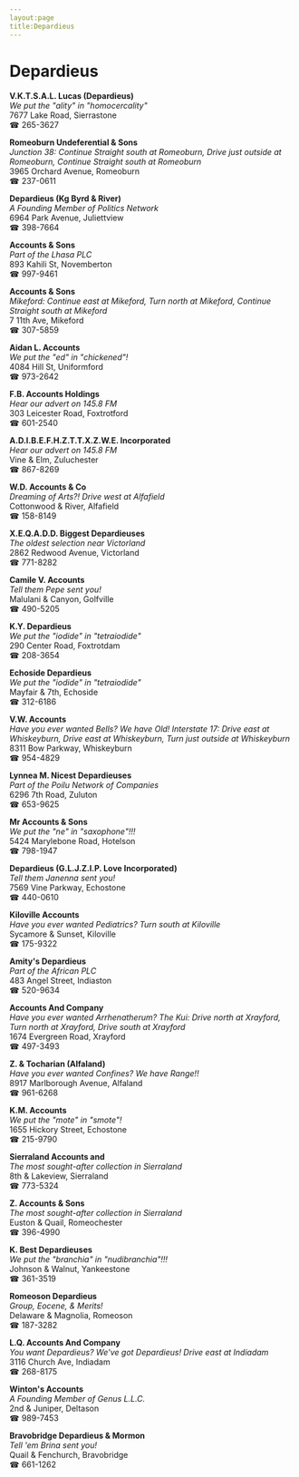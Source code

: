 ```yaml
---
layout:page
title:Depardieus
---
```

# Depardieus

**V.K.T.S.A.L. Lucas (Depardieus)**  
_We put the "ality" in "homocercality"_  
7677 Lake Road, Sierrastone  
☎ 265-3627



**Romeoburn Undeferential & Sons**  
_Junction 38: Continue Straight south at Romeoburn, Drive just outside at Romeoburn, Continue Straight south at Romeoburn_  
3965 Orchard Avenue, Romeoburn  
☎ 237-0611



**Depardieus (Kg Byrd & River)**  
_A Founding Member of Politics Network_  
6964 Park Avenue, Juliettview  
☎ 398-7664



**Accounts & Sons**  
_Part of the Lhasa PLC_  
893 Kahili St, Novemberton  
☎ 997-9461



**Accounts & Sons**  
_Mikeford: Continue east at Mikeford, Turn north at Mikeford, Continue Straight south at Mikeford_  
7 11th Ave, Mikeford  
☎ 307-5859



**Aidan L. Accounts**  
_We put the "ed" in "chickened"!_  
4084 Hill St, Uniformford  
☎ 973-2642



**F.B. Accounts Holdings**  
_Hear our advert on 145.8 FM_  
303 Leicester Road, Foxtrotford  
☎ 601-2540



**A.D.I.B.E.F.H.Z.T.T.X.Z.W.E. Incorporated**  
_Hear our advert on 145.8 FM_  
Vine & Elm, Zuluchester  
☎ 867-8269



**W.D. Accounts & Co**  
_Dreaming of Arts?! 
Drive west at Alfafield_  
Cottonwood & River, Alfafield  
☎ 158-8149



**X.E.Q.A.D.D. Biggest Depardieuses**  
_The oldest selection near Victorland_  
2862 Redwood Avenue, Victorland  
☎ 771-8282



**Camile V. Accounts**  
_Tell them Pepe sent you!_  
Malulani & Canyon, Golfville  
☎ 490-5205



**K.Y. Depardieus**  
_We put the "iodide" in "tetraiodide"_  
290 Center Road, Foxtrotdam  
☎ 208-3654



**Echoside Depardieus**  
_We put the "iodide" in "tetraiodide"_  
Mayfair & 7th, Echoside  
☎ 312-6186



**V.W. Accounts**  
_Have you ever wanted Bells? We have Old! 
Interstate 17: Drive east at Whiskeyburn, Drive east at Whiskeyburn, Turn just outside at Whiskeyburn_  
8311 Bow Parkway, Whiskeyburn  
☎ 954-4829



**Lynnea M. Nicest Depardieuses**  
_Part of the Poilu Network of Companies_  
6296 7th Road, Zuluton  
☎ 653-9625



**Mr Accounts & Sons**  
_We put the "ne" in "saxophone"!!!_  
5424 Marylebone Road, Hotelson  
☎ 798-1947



**Depardieus (G.L.J.Z.I.P. Love Incorporated)**  
_Tell them Janenna sent you!_  
7569 Vine Parkway, Echostone  
☎ 440-0610



**Kiloville Accounts**  
_Have you ever wanted Pediatrics? 
Turn south at Kiloville_  
Sycamore & Sunset, Kiloville  
☎ 175-9322



**Amity's Depardieus**  
_Part of the African PLC_  
483 Angel Street, Indiaston  
☎ 520-9634



**Accounts And Company**  
_Have you ever wanted Arrhenatherum? 
The Kui: Drive north at Xrayford, Turn north at Xrayford, Drive south at Xrayford_  
1674 Evergreen Road, Xrayford  
☎ 497-3493



**Z. & Tocharian (Alfaland)**  
_Have you ever wanted Confines? We have Range!!_  
8917 Marlborough Avenue, Alfaland  
☎ 961-6268



**K.M. Accounts**  
_We put the "mote" in "smote"!_  
1655 Hickory Street, Echostone  
☎ 215-9790



**Sierraland Accounts and**  
_The most sought-after collection in Sierraland_  
8th & Lakeview, Sierraland  
☎ 773-5324



**Z. Accounts & Sons**  
_The most sought-after collection in Sierraland_  
Euston & Quail, Romeochester  
☎ 396-4990



**K. Best Depardieuses**  
_We put the "branchia" in "nudibranchia"!!!_  
Johnson & Walnut, Yankeestone  
☎ 361-3519



**Romeoson Depardieus**  
_Group, Eocene, & Merits!_  
Delaware & Magnolia, Romeoson  
☎ 187-3282



**L.Q. Accounts And Company**  
_You want Depardieus? We've got Depardieus! 
Drive east at Indiadam_  
3116 Church Ave, Indiadam  
☎ 268-8175



**Winton's Accounts**  
_A Founding Member of Genus L.L.C._  
2nd & Juniper, Deltason  
☎ 989-7453



**Bravobridge Depardieus & Mormon**  
_Tell 'em Brina sent you!_  
Quail & Fenchurch, Bravobridge  
☎ 661-1262



